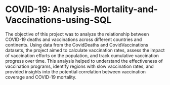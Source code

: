 # COVID-19: Analysis-Mortality-and-Vaccinations-using-SQL
The objective of this project was to analyze the relationship between COVID-19 deaths and vaccinations across different countries and continents. 
Using data from the CovidDeaths and CovidVaccinations datasets, the project aimed to calculate vaccination rates, assess the impact of vaccination 
efforts on the population, and track cumulative vaccination progress over time. This analysis helped to understand the effectiveness of vaccination programs,
identify regions with slow vaccination rates, and provided insights into the potential correlation between vaccination coverage and COVID-19 mortality.
